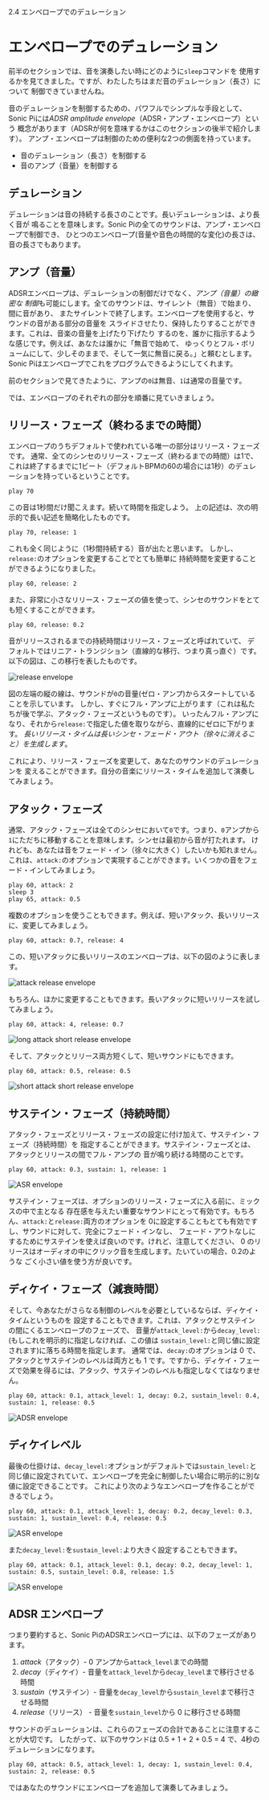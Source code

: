 2.4 エンベロープでのデュレーション

# エンベロープでのデュレーション

前半のセクションでは、音を演奏したい時にどのように`sleep`コマンドを
使用するかを見てきました。ですが、わたしたちはまだ音のデュレーション（長さ）について
制御できていませんね。

音のデュレーションを制御するための、パワフルでシンプルな手段として、
Sonic Piには*ADSR amplitude envelope*（ADSR・アンプ・エンベロープ）という
概念があります（ADSRが何を意味するかはこのセクションの後半で紹介します）。
アンプ・エンベロープは制御のための便利な2つの側面を持っています。

* 音のデュレーション（長さ）を制御する
* 音のアンプ（音量）を制御する

## デュレーション

デュレーションは音の持続する長さのことです。長いデュレーションは、より長く音が
鳴ることを意味します。Sonic Piの全てのサウンドは、アンプ・エンベロープで制御でき、
ひとつのエンベロープ(音量や音色の時間的な変化)の長さは、音の長さでもあります。

## アンプ（音量）

ADSRエンベロープは、デュレーションの制御だけでなく、*アンプ（音量）の緻密な
制御*も可能にします。全てのサウンドは、サイレント（無音）で始まり、間に音があり、
またサイレントで終了します。エンベロープを使用すると、サウンドの音がある部分の音量を
スライドさせたり、保持したりすることができます。これは、音楽の音量を上げたり下げたり
するのを、誰かに指示するような感じです。例えば、あなたは誰かに「無音で始めて、
ゆっくりとフル・ボリュームにして、少しそのままで、そして一気に無音に戻る。」と頼むとします。
Sonic Piはエンベロープでこれをプログラムできるようにしてくれます。

前のセクションで見てきたように、アンプの`0`は無音、`1`は通常の音量です。

では、エンベロープのそれぞれの部分を順番に見ていきましょう。

## リリース・フェーズ（終わるまでの時間）

エンベロープのうちデフォルトで使われている唯一の部分はリリース・フェーズです。
通常、全てのシンセのリリース・フェーズ（終わるまでの時間）は1で、
これは終了するまでに1ビート（デフォルトBPMの60の場合には1秒）のデュレーションを持っているということです。

```
play 70
```

この音は1秒間だけ聞こえます。続いて時間を指定しよう。
上の記述は、次の明示的で長い記述を簡略化したものです。

```
play 70, release: 1
```

これも全く同じように（1秒間持続する）音が出たと思います。
しかし、`release:`のオプションを変更することでとても簡単に
持続時間を変更することができるようになりました。

```
play 60, release: 2
```

また、非常に小さなリリース・フェーズの値を使って、シンセのサウンドをとても短くすることができます。

```
play 60, release: 0.2
```

音がリリースされるまでの持続時間はリリース・フェーズと呼ばれていて、
デフォルトではリニア・トランジション（直線的な移行、つまり真っ直ぐ）です。以下の図は、この移行を表したものです。

![release envelope](../images/tutorial/env-release.png)

図の左端の縦の線は、サウンドが`0`の音量(ゼロ・アンプ)からスタートしていることを示しています。
しかし、すぐにフル・アンプに上がります（これは私たちが後で学ぶ、アタック・フェーズというものです）。
いったんフル・アンプになり、それから`release:`で指定した値を取りながら、直線的にゼロに下がります。
*長いリリース・タイムは長いシンセ・フェード・アウト（徐々に消えること）を生成します*。

これにより、リリース・フェーズを変更して、あなたのサウンドのデュレーションを
変えることができます。自分の音楽にリリース・タイムを追加して演奏してみましょう。

## アタック・フェーズ

通常、アタック・フェーズは全てのシンセにおいて`0`です。つまり、`0`アンプから
 `1`にただちに移動することを意味します。シンセは最初から音が打たれます。
 けれども、あなたは音をフェード・イン（徐々に大きく）したいかも知れません。 これは、`attack:`のオプションで実現することができます。いくつかの音をフェード・インしてみましょう。

```
play 60, attack: 2
sleep 3
play 65, attack: 0.5
```

複数のオプションを使うこともできます。例えば、短いアタック、長いリリースに、変更してみましょう。

```
play 60, attack: 0.7, release: 4
```

この、短いアタックに長いリリースのエンベロープは、以下の図のように表します。

![attack release envelope](../images/tutorial/env-attack-release.png)

もちろん、ほかに変更することもできます。長いアタックに短いリリースを試してみましょう。


```
play 60, attack: 4, release: 0.7
```

![long attack short release envelope](../images/tutorial/env-long-attack-short-release.png)

そして、アタックとリリース両方短くして、短いサウンドにもできます。


```
play 60, attack: 0.5, release: 0.5
```

![short attack short release envelope](../images/tutorial/env-short-attack-short-release.png)

## サステイン・フェーズ（持続時間）

アタック・フェーズとリリース・フェーズの設定に付け加えて、サステイン・フェーズ（持続時間）を
指定することができます。サステイン・フェーズとは、アタックとリリースの間でフル・アンプの
音が鳴り続ける時間のことです。

```
play 60, attack: 0.3, sustain: 1, release: 1
```

![ASR envelope](../images/tutorial/env-attack-sustain-release.png)

サステイン・フェーズは、オプションのリリース・フェーズに入る前に、ミックスの中で主となる
存在感を与えたい重要なサウンドにとって有効です。もちろん、`attack:`と`release:`両方のオプションを
0に設定することもとても有効ですし、サウンドに対して、完全にフェード・インなし、
フェード・アウトなしにするためにサステインを使えば良いのです。けれど、注意してください、
0 のリリースはオーディオの中にクリック音を生成します。たいていの場合、0.2のような
ごく小さい値を使う方が良いです。

## ディケイ・フェーズ（減衰時間）

そして、今あなたがさらなる制御のレベルを必要としているならば、ディケイ・タイムというものを
設定することもできます。これは、アタックとサステインの間にくるエンベロープのフェーズで、
音量が`attack_level:`から`decay_level:`(もしこれを明示的に指定しなければ、この値は `sustain_level:`と同じ値に設定されます)に落ちる時間を指定します。
通常では、`decay:`のオプションは 0 で、アタックとサステインのレベルは両方とも 1 です。ですから、ディケイ・フェーズで効果を得るには、アタック、サステインのレベルも指定しなくてはなりません。

```
play 60, attack: 0.1, attack_level: 1, decay: 0.2, sustain_level: 0.4, sustain: 1, release: 0.5
```

![ADSR envelope](../images/tutorial/env-attack-decay-sustain-release.png)

## ディケイレベル

最後の仕掛けは、`decay_level:`オプションがデフォルトでは`sustain_level:`と同じ値に設定されていて、エンベロープを完全に制御したい場合に明示的に別な値に設定できることです。
これにより次のようなエンベロープを作ることができるでしょう。

```
play 60, attack: 0.1, attack_level: 1, decay: 0.2, decay_level: 0.3, sustain: 1, sustain_level: 0.4, release: 0.5
```

![ASR envelope](../images/tutorial/env-decay-level.png)

また`decay_level:`を`sustain_level:`より大きく設定することもできます。

```
play 60, attack: 0.1, attack_level: 0.1, decay: 0.2, decay_level: 1, sustain: 0.5, sustain_level: 0.8, release: 1.5
```

![ASR envelope](../images/tutorial/env-decay-level-2.png)

## ADSR エンベロープ

つまり要約すると、Sonic PiのADSRエンベロープには、以下のフェーズがあります。

1. *attack*（アタック）- 0 アンプから`attack_level`までの時間
2. *decay*（ディケイ）- 音量を`attack_level`から`decay_level`まで移行させる時間
3. *sustain*（サステイン）- 音量を`decay_level`から`sustain_level`まで移行させる時間
4. *release*（リリース） - 音量を`sustain_level`から 0 に移行させる時間

サウンドのデュレーションは、これらのフェーズの合計であることに注意することが大切です。
したがって、以下のサウンドは 0.5 + 1 + 2 + 0.5 = 4 で、4秒のデュレーションになります。

```
play 60, attack: 0.5, attack_level: 1, decay: 1, sustain_level: 0.4, sustain: 2, release: 0.5
```

ではあなたのサウンドにエンベロープを追加して演奏してみましょう。
